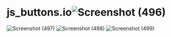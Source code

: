 # js_buttons.io![Screenshot (496)](https://user-images.githubusercontent.com/110964730/205591596-eba7c8ec-1b5f-486e-99fb-5a0fc218de7e.png)
![Screenshot (497)](https://user-images.githubusercontent.com/110964730/205591606-7ec09fbb-3abf-4760-9c90-5c832f29078b.png)
![Screenshot (498)](https://user-images.githubusercontent.com/110964730/205591616-ac136cac-fc4e-49f5-b1ca-6be0a11835d7.png)
![Screenshot (499)](https://user-images.githubusercontent.com/110964730/205591625-4ad6e4fa-5bc8-4882-99d5-10bce91f80de.png)
